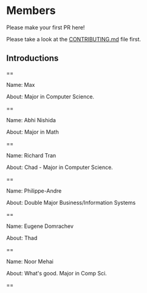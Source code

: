 # Members
Please make your first PR here!

Please take a look at the [CONTRIBUTING.md](https://github.com/MontgomeryCollegeGermantown/members/blob/master/CONTRIBUTING.md) file first.

## Introductions

==

Name: Max

About: Major in Computer Science. 

==

Name: Abhi Nishida

About: Major in Math

==

Name: Richard Tran

About: Chad - Major in Computer Science.

==

Name: Philippe-Andre

About: Double Major Business/Information Systems

==

Name: Eugene Domrachev

About: Thad

==

Name: Noor Mehai

About: What's good. Major in Comp Sci.

==

